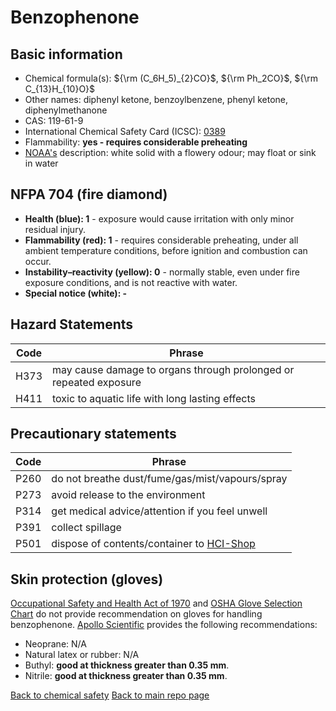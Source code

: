 # Benzophenone

## Basic information

- Chemical formula(s): ${\rm (C_6H_5)_{2}CO}$, ${\rm Ph_2CO}$, ${\rm C_{13}H_{10}O}$
- Other names: diphenyl ketone, benzoylbenzene, phenyl ketone, diphenylmethanone
- CAS: 119-61-9
- International Chemical Safety Card (ICSC): [0389](https://www.inchem.org/documents/icsc/icsc/eics0389.htm)
- Flammability: **yes - requires considerable preheating**
- [NOAA's](https://cameochemicals.noaa.gov/chemical/8315) description: white solid with a flowery odour; may float or sink in water

## NFPA 704 (fire diamond)

- **Health (blue): 1** - exposure would cause irritation with only minor residual injury.
- **Flammability (red): 1** - requires considerable preheating, under all ambient temperature conditions, before ignition and combustion can occur.
- **Instability–reactivity (yellow): 0** - normally stable, even under fire exposure conditions, and is not reactive with water.
- **Special notice (white): -**

## Hazard Statements

| Code | Phrase                                                            |
| ---- | ----------------------------------------------------------------- |
| H373 | may cause damage to organs through prolonged or repeated exposure |
| H411 | toxic to aquatic life with long lasting effects                   |

## Precautionary statements

| Code | Phrase                                                                    |
| ---- | ------------------------------------------------------------------------- |
| P260 | do not breathe dust/fume/gas/mist/vapours/spray                           |
| P273 | avoid release to the environment                                          |
| P314 | get medical advice/attention if you feel unwell                           |
| P391 | collect spillage                                                          |
| P501 | dispose of contents/container to [HCI-Shop](https://hci-shop.ethz.ch/en/) |

## Skin protection (gloves)

[Occupational Safety and Health Act of 1970](https://www.osha.gov/sites/default/files/publications/osha3151.pdf) and [OSHA Glove Selection Chart](https://safety.fsu.edu/safety_manual/OSHA%20Glove%20Selection%20Chart.pdf) do not provide recommendation on gloves for handling benzophenone. [Apollo Scientific](https://store.apolloscientific.co.uk/storage/msds/OR8243_msds.pdf) provides the following recommendations:

- Neoprane: N/A
- Natural latex or rubber: N/A
- Buthyl: **good at thickness greater than 0.35 mm**.
- Nitrile: **good at thickness greater than 0.35 mm**.

[Back to chemical safety](https://github.com/Global-Health-Engineering/group-safety)
[Back to main repo page](https://github.com/Global-Health-Engineering/group-safety/tree/main/02-chemical-safety)
